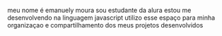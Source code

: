  meu nome é emanuely moura 
sou estudante da alura 
estou me desenvolvendo na linguagem javascript
utilizo esse espaço para minha organizaçao e compartilhamento dos meus projetos desenvolvidos

